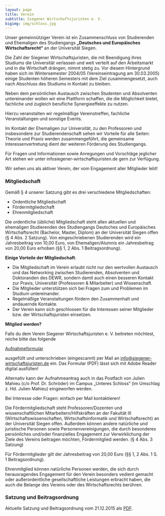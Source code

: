 ```yaml
---
layout: page
title: Verein
subtitle: Siegener Wirtschaftsjuristen e. V.
bigimg: img/schloss.jpg
---
```




Unser gemeinnütziger Verein ist ein Zusammenschluss von Studierenden und Ehemaligen des Studiengangs **„Deutsches und Europäisches Wirtschaftsrecht“** an der Universität Siegen.

Die Zahl der Siegener Wirtschaftsjuristen, die mit Beendigung ihres Studiums die Universität verlassen und weit verteilt auf den Arbeitsmarkt und in die Wirtschaft drängen, nimmt stetig zu. Vor diesem Hintergrund haben sich im Wintersemester 2004/05 (Vereinseintragung am 30.03.2005) einige Studenten höheren Semesters mit dem Ziel zusammengesetzt, auch nach Abschluss des Studiums in Kontakt zu bleiben.

Neben dem persönlichen Austausch zwischen Studenten und Absolventen untereinander wollen wir eine Plattform schaffen, die die Möglichkeit bietet, fachliche und zugleich berufliche Synergieeffekte zu nutzen.

Hierzu veranstalten wir regelmäßige Vereinstreffen, fachliche Veranstaltungen und sonstige Events.

Im Kontakt der Ehemaligen zur Universität, zu den Professoren und insbesondere zur Studierendenschaft sehen wir Vorteile für alle Seiten: Theorie und Praxis werden zusammengeführt, die gemeinsame Interessenvertretung dient der weiteren Förderung des Studiengangs.

Für Fragen und Informationen sowie Anregungen und Vorschläge jeglicher Art stehen wir unter info<at>siegener-wirtschaftsjuristen.de gern zur Verfügung.

Wir sehen uns als aktiver Verein, der vom Engagement aller Mitglieder lebt!


### Mitgliedschaft

Gemäß § 4 unserer Satzung gibt es drei verschiedene Mitgliedschaften:

  * Ordentliche Mitgliedschaft
  * Fördermitgliedschaft
  * Ehrenmitgliedschaft

Die ordentliche (übliche) Mitgliedschaft steht allen aktuellen und ehemaligen Studierenden des Studiengangs Deutsches und Europäisches Wirtschaftsrecht (Bachelor, Master, Diplom) an der Universität Siegen offen (§ 4 Abs. 2 Satzung).
Von eingeschriebenen Studierenden wird ein Jahresbeitrag von 10,00 Euro, von Ehemaligen/Alumnis ein Jahresbeitrag von 20,00 Euro erhoben (§§ 1, 2 Abs. 1 Beitragsordnung).

__Einige Vorteile der Mitgliedschaft__:

   * Die Mitgliedschaft im Verein erlaubt nicht nur den wertvollen Austausch und das Networking zwischen Studierenden, Absolventen und Doktoranden des DEWR, sondern damit auch einen besseren Kontakt zur Praxis, Universität (Professoren & Mitarbeiter) und Wissenschaft.
   * Die Mitglieder unterstützen sich bei Fragen zum und Problemen im Studium untereinander.
   * Regelmäßige Veranstaltungen fördern den Zusammenhalt und andauernde Kontakte.
   * Der Verein kann sich geschlossen für die Interessen seiner Mitglieder bzw. der Wirtschaftsjuristen einsetzen.

 

__Mitglied werden?__

Falls du dem Verein Siegener Wirtschaftsjuristen e. V. beitreten möchtest, reiche bitte das folgende

[Aufnahmeformular](http://www.siegener-wirtschaftsjuristen.de/wp-content/uploads/2016/08/Aufnahmeantrag-Siegener-Wirtschaftsjuristen-e.-V..pdf)

ausgefüllt und unterschrieben (eingescannt) per Mail an <info@siegener-wirtschaftsjuristen.de> ein. Das Formular (PDF) lässt sich mit Adobe Reader digital ausfüllen!

Alternativ kann der Aufnahmeantrag auch in das Postfach von Julien Mahieu (c/o Prof. Dr. Schröder) im Campus „Unteres Schloss“ (im Umschlag z. Hd. Julien Mahieu) eingeworfen werden.

Bei Interesse oder Fragen: einfach per Mail kontaktieren!

Die Fördermitgliedschaft steht Professoren/Dozenten und wissenschaftlichen Mitarbeitern/Hilfskräften an der Fakultät III (Wirtschaftswissenschaften, Wirtschaftsinformatik und Wirtschaftsrecht) an der Universität Siegen offen. Außerdem können andere natürliche und juristische Personen sowie Personenvereinigungen, die durch besonderes persönliches und/oder finanzielles Engagement zur Verwirklichung der Ziele des Vereins beitragen möchten, Fördermitglied werden. (§ 4 Abs. 3 Satzung)

Für Fördermitglieder gilt der Jahresbeitrag von 20,00 Euro (§§ 1, 2 Abs. 1 S. 1 Beitragsordnung).

Ehrenmitglied können natürliche Personen werden, die sich durch herausragendes Engagement für den Verein besonders vedient gemacht oder außerordentliche gesellschaftliche Leistungen erbracht haben, die auch die Belange des Vereins oder des Wirtschaftsrechts berühren.


### Satzung und Beitragsordnung

Aktuelle Satzung und Beitragsordnung vom 21.12.2015 als [PDF](http://www.siegener-wirtschaftsjuristen.de/wp-content/uploads/2016/08/Satzung-und-Beitragsordnung-v.-21.12.15.pdf).
